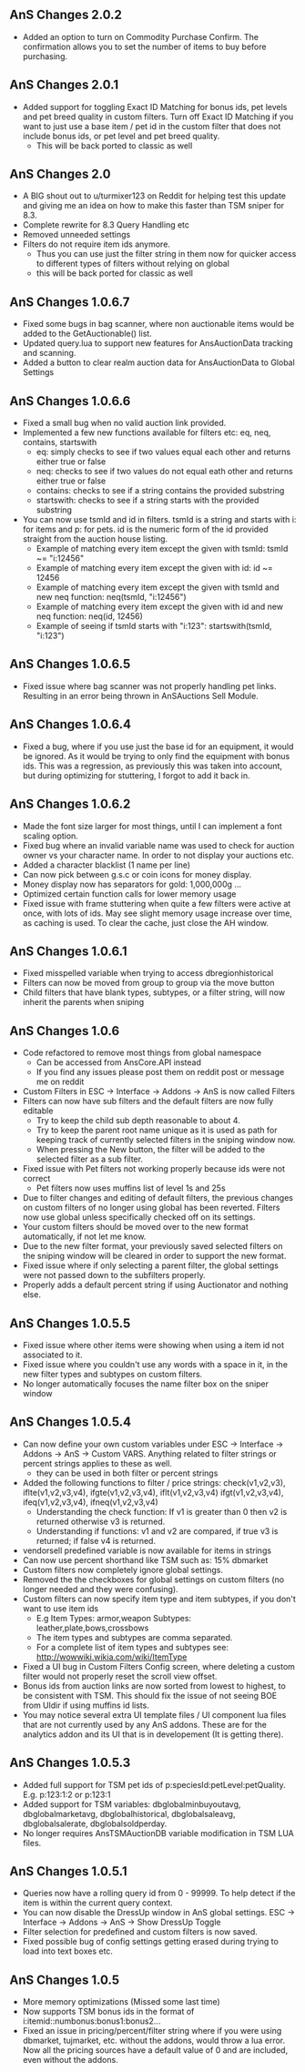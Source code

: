 AnS Changes 2.0.2
-------------------
* Added an option to turn on Commodity Purchase Confirm. The confirmation allows you to set the number of items to buy before purchasing.

AnS Changes 2.0.1
-----------------
* Added support for toggling Exact ID Matching for bonus ids, pet levels and pet breed quality in custom filters. Turn off Exact ID Matching if you want to just use a base item / pet id in the custom filter that does not include bonus ids, or pet level and pet breed quality.
    - This will be back ported to classic as well

AnS Changes 2.0
----------------
* A BIG shout out to u/turmixer123 on Reddit for helping test this update and giving me an idea on how to make this faster than TSM sniper for 8.3.
* Complete rewrite for 8.3 Query Handling etc
* Removed unneeded settings
* Filters do not require item ids anymore.
    - Thus you can use just the filter string in them now for quicker access to different types of filters without relying on global
    - this will be back ported for classic as well


AnS Changes 1.0.6.7
--------------------
* Fixed some bugs in bag scanner, where non auctionable items would be added to the GetAuctionable() list.
* Updated query.lua to support new features for AnsAuctionData tracking and scanning.
* Added a button to clear realm auction data for AnsAuctionData to Global Settings

AnS Changes 1.0.6.6
--------------------
* Fixed a small bug when no valid auction link provided.
* Implemented a few new functions available for filters etc: eq, neq, contains, startswith
    * eq: simply checks to see if two values equal each other and returns either true or false
    * neq: checks to see if two values do not equal eath other and returns either true or false
    * contains: checks to see if a string contains the provided substring
    * startswith: checks to see if a string starts with the provided substring
* You can now use tsmId and id in filters. tsmId is a string and starts with i: for items and p: for pets. id is the numeric form of the id provided straight from the auction house listing.
    * Example of matching every item except the given with tsmId: tsmId ~= "i:12456"
    * Example of matching every item except the given with id: id ~= 12456
    * Example of matching every item except the given with tsmId and new neq function: neq(tsmId, "i:12456")
    * Example of matching every item except the given with id and new neq function: neq(id, 12456)
    * Example of seeing if tsmId starts with "i:123": startswith(tsmId, "i:123")



AnS Changes 1.0.6.5
--------------------
* Fixed issue where bag scanner was not properly handling pet links. Resulting in an error being thrown in AnSAuctions Sell Module.

AnS Changes 1.0.6.4
--------------------
* Fixed a bug, where if you use just the base id for an equipment, it would be ignored. As it would be trying to only find the equipment with bonus ids. This was a regression, as previously this was taken into account, but during optimizing for stuttering, I forgot to add it back in.

AnS Changes 1.0.6.2
--------------------
* Made the font size larger for most things, until I can implement a font scaling option.
* Fixed bug where an invalid variable name was used to check for auction owner vs your character name. In order to not display your auctions etc.
* Added a character blacklist (1 name per line)
* Can now pick between g.s.c or coin icons for money display.
* Money display now has separators for gold: 1,000,000g ...
* Optimized certain function calls for lower memory usage
* Fixed issue with frame stuttering when quite a few filters were active at once, with lots of ids. May see slight memory usage increase over time, as caching is used. To clear the cache, just close the AH window.


AnS Changes 1.0.6.1
--------------------
* Fixed misspelled variable when trying to access dbregionhistorical
* Filters can now be moved from group to group via the move button
* Child filters that have blank types, subtypes, or a filter string, will now inherit the parents when sniping

AnS Changes 1.0.6
--------------------
* Code refactored to remove most things from global namespace
    * Can be accessed from AnsCore.API instead
    * If you find any issues please post them on reddit post or message me on reddit
* Custom Filters in ESC -> Interface -> Addons -> AnS is now called Filters
* Filters can now have sub filters and the default filters are now fully editable
    * Try to keep the child sub depth reasonable to about 4.
    * Try to keep the parent root name unique as it is used as path for keeping track of currently selected filters in the sniping window now.
    * When pressing the New button, the filter will be added to the selected filter as a sub filter.
* Fixed issue with Pet filters not working properly because ids were not correct
    * Pet filters now uses muffins list of level 1s and 25s
* Due to filter changes and editing of default filters, the previous changes on custom filters of no longer using global has been reverted. Filters now use global unless specifically checked off on its settings. 
* Your custom filters should be moved over to the new format automatically, if not let me know.
* Due to the new filter format, your previously saved selected filters on the sniping window will be cleared in order to support the new format. 
* Fixed issue where if only selecting a parent filter, the global settings were not passed down to the subfilters properly.
* Properly adds a default percent string if using Auctionator and nothing else.

AnS Changes 1.0.5.5
----------
* Fixed issue where other items were showing when using a item id not associated to it.
* Fixed issue where you couldn't use any words with a space in it, in the new filter types and subtypes on custom filters.
* No longer automatically focuses the name filter box on the sniper window

AnS Changes 1.0.5.4
-----------
* Can now define your own custom variables under ESC -> Interface -> Addons -> AnS -> Custom VARS. Anything related to filter strings or percent strings applies to these as well.
    * they can be used in both filter or percent strings
* Added the following functions to filter / price strings: check(v1,v2,v3), iflte(v1,v2,v3,v4), ifgte(v1,v2,v3,v4), iflt(v1,v2,v3,v4) ifgt(v1,v2,v3,v4), ifeq(v1,v2,v3,v4), ifneq(v1,v2,v3,v4)
    * Understanding the check function: If v1 is greater than 0 then v2 is returned otherwise v3 is returned.
    * Understanding if functions: v1 and v2 are compared, if true v3 is returned; if false v4 is returned.
* vendorsell predefined variable is now available for items in strings
* Can now use percent shorthand like TSM such as: 15% dbmarket
* Custom filters now completely ignore global settings.
* Removed the the checkboxes for global settings on custom filters (no longer needed and they were confusing).
* Custom filters can now specify item type and item subtypes, if you don't want to use item ids
    * E.g Item Types: armor,weapon Subtypes: leather,plate,bows,crossbows
    * The item types and subtypes are comma separated.
    * For a complete list of item types and subtypes see: http://wowwiki.wikia.com/wiki/ItemType
* Fixed a UI bug in Custom Filters Config screen, where deleting a custom filter would not properly reset the scroll view offset.
* Bonus ids from auction links are now sorted from lowest to highest, to be consistent with TSM. This should fix the issue of not seeing BOE from Uldir if using muffins id lists.
* You may notice several extra UI template files / UI component lua files that are not currently used by any AnS addons. These are for the analytics addon and its UI that is in developement (It is getting there).


AnS Changes 1.0.5.3
-----------
* Added full support for TSM pet ids of p:speciesId:petLevel:petQuality. E.g. p:123:1:2 or p:123:1
* Added support for TSM variables: dbglobalminbuyoutavg, dbglobalmarketavg, dbglobalhistorical, dbglobalsaleavg, dbglobalsalerate, dbglobalsoldperday.
* No longer requires AnsTSMAuctionDB variable modification in TSM LUA files.


AnS Changes 1.0.5.1
-----------
* Queries now have a rolling query id from 0 - 99999. To help detect if the item is within the current query context.
* You can now disable the DressUp window in AnS global settings. ESC -> Interface -> Addons -> AnS -> Show DressUp Toggle
* Filter selection for predefined and custom filters is now saved.
* Fixed possible bug of config settings getting erased during trying to load into text boxes etc.


AnS Changes 1.0.5
-----------

* More memory optimizations (Missed some last time)
* Now supports TSM bonus ids in the format of i:itemid::numbonus:bonus1:bonus2...
* Fixed an issue in pricing/percent/filter string where if you were using dbmarket, tujmarket, etc. without the addons, would throw a lua error. Now all the pricing sources have a default value of 0 and are included, even without the addons.